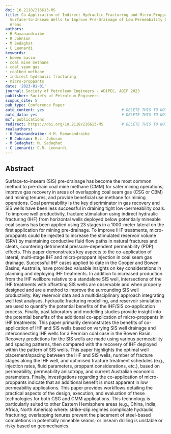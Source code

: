 ```yaml
---
doi: 10.2118/216613-MS
title: Co-Application of Indirect Hydraulic Fracturing and Micro-Proppants with Existing
  Surface-to-Inseam Wells to Improve Pre-Drainage of Low Permeability Coals in Mining
  Areas
authors:
- H Ramanandraibe
- R Johnson
- M Sedaghat
- C Leonardi
keywords:
- bowen basin
- coal mine methane
- coal seam gas
- coalbed methane
- indirect hydraulic fracturing
- micro-proppants
date: '2023-01-01'
journal: Society of Petroleum Engineers - ADIPEC, ADIP 2023
publisher: Society of Petroleum Engineers
scopus_cite: 5
pub_type: Conference Paper
auto_content: yes                                  # DELETE THIS TO NOT AUTO GENERATE CONTENT
auto_data: yes                                     # DELETE THIS TO NOT AUTO GENERATE METADATA
mcf: publications
redirect: https://doi.org/10.2118/216613-MS        # DELETE THIS TO NOT REDIRECT
realauthors:
- H Ramanandraibe: H.M. Ramanandraibe
- R Johnson: R.L. Johnson
- M Sedaghat: M. Sedaghat
- C Leonardi: C.R. Leonardi
---
```



## Abstract
Surface-to-inseam (SIS) pre-drainage has become the most common method to pre-drain coal mine methane (CMM) for safer mining operations, improve gas recovery in areas of overlapping coal seam gas (CSG or CBM) and mining tenures, and provide beneficial use methane for mining operations. Coal permeability is the key discriminator in gas recovery and SIS wells have been less successful in draining tight low-permeability coals. To improve well productivity, fracture stimulation using indirect hydraulic fracturing (IHF) from horizontal wells deployed below potentially mineable coal seams has been applied using 23 stages in a 1000-meter lateral on the first application for mining pre-drainage. To improve IHF treatments, micro-proppants could be injected to increase the stimulated reservoir volume (SRV) by maintaining conductive fluid flow paths in natural fractures and cleats, countering detrimental pressure-dependent permeability (PDP) effects. This paper demonstrates key aspects to the co-application of lateral, multi-stage IHF and micro-proppant injection in coal seam gas drainage. Successful IHF cases applied to date in the Cooper and Bowen Basins, Australia, have provided valuable insights on key considerations in planning and deploying IHF treatments. In addition to increased production from the IHF wellbore relative to a standalone SIS well, intersections of the IHF treatments with offsetting SIS wells are observable and when properly designed and are a method to improve the surrounding SIS well productivity. Key reservoir data and a multidisciplinary approach integrating well test analyses, hydraulic fracturing modelling, and reservoir simulation are used to quantify the potential benefits of the IHF/SIS co-application process. Finally, past laboratory and modelling studies provide insight into the potential benefits of the additional co-application of micro-proppants in IHF treatments. This paper primarily demonstrates the benefits of co-application of IHF and SIS wells based on varying SIS well drainage and interconnecting IHF wells for a Permian coal case in the Bowen Basin. Recovery predictions for the SIS wells are made using various permeability and spacing patterns, then compared with the recovery of IHF deployed within the pattern of SIS wells. This paper highlights the optimal well placement/spacing between the IHF and SIS wells, number of fracture stages along the IHF well, and optimised fracture treatment schedules (e.g., injection rates, fluid parameters, proppant considerations, etc.), based on permeability, permeability anisotropy, and current Australian economic parameters. Finally, investigations regarding the co-application of micro-proppants indicate that an additional benefit is most apparent in low permeability applications. This paper provides workflows detailing the practical aspects of the design, execution, and evaluation of these technologies for both CSG and CMM applications. This technology is particularly suited to other Eastern Hemisphere areas (e.g., China, India, Africa, North America) where: strike-slip regimes complicate hydraulic fracturing; overlapping tenures prevent the placement of steel-based completions in potentially mineable seams; or inseam drilling is unstable or risky based on geomechanics.
